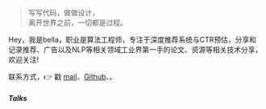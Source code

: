 > 写写代码，做做设计，  
> 离开世界之前，一切都是过程。

Hey，我是bella，职业是算法工程师，专注于深度推荐系统与CTR预估，分享和记录推荐、广告以及NLP等相关领域工业界第一手的论文、资源等相关技术分享，欢迎关注!

联系方式，👉 戳 [mail](melodygao.09@gmail.com)、[Github](http://github.com/bellagao1023)、。 


##### Talks


